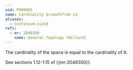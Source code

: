 ```yaml
---
uid: P000065
name: Cardinality $=\mathfrak c$
aliases:
  - Continuum-sized
refs:
  - mr: 2048350
    name: General Topology (Willard)
---
```


The cardinality of the space is equal to the cardinality of $\mathbb R$.

See sections 1.12-1.15 of {{mr:2048350}}.
